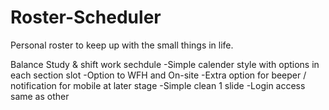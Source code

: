 # Roster-Scheduler
Personal roster to keep up with the small things in life.

Balance Study & shift work sechdule
-Simple calender style with options in each section slot
-Option to WFH and On-site
-Extra option for beeper / notification for mobile at later stage
-Simple clean 1 slide
-Login access same as other 
